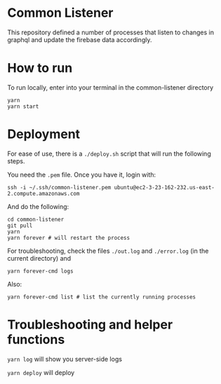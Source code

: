 # Common Listener

This repository defined a number of processes that listen to changes in graphql and update the firebase data accordingly.

# How to run
To run locally, enter into your terminal in the common-listener directory
```
yarn
yarn start 
```


# Deployment


For ease of use, there is a `./deploy.sh` script that will run the following steps.


You need the `.pem` file. Once you have it, login with:

```
ssh -i ~/.ssh/common-listener.pem ubuntu@ec2-3-23-162-232.us-east-2.compute.amazonaws.com
```

And do the following:

```
cd common-listener
git pull
yarn
yarn forever # will restart the process
```

For troubleshooting, check the files `./out.log` and `./error.log` (in the current directory) and
```
yarn forever-cmd logs
```
Also:
```
yarn forever-cmd list # list the currently running processes
```

# Troubleshooting and helper functions

`yarn log` will show you server-side logs

`yarn deploy` will deploy
